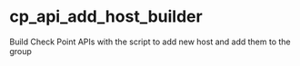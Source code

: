 # cp_api_add_host_builder
Build Check Point APIs with the script to add new host and add them to the group
